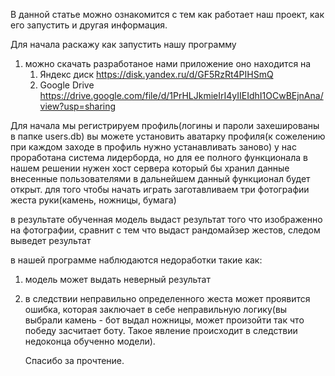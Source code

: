 В данной статье можно ознакомится с тем как работает наш проект, как его запустить и другая информация.

Для начала раскажу как запустить нашу программу

1. можно скачать разработаное нами приложение
   оно находится на
   1. Яндекс диск https://disk.yandex.ru/d/GF5RzRt4PIHSmQ
   2. Google Drive https://drive.google.com/file/d/1PrHLJkmieIrI4yIIEIdhI1OCwBEjnAna/view?usp=sharing

Для начала мы регистрируем профиль(логины и пароли захешированы в папке users.db)
вы можете установить аватарку профиля(к сожелению при каждом заходе в профиль нужно устанавливать заново)
у нас проработана система лидерборда, но для ее полного функционала в нашем решении нужен хост сервера который бы хранил данные внесенные пользователями
в дальнейшем данный функционал будет открыт.
для того чтобы начать играть заготавливаем три фотографии жеста руки(камень, ножницы, бумага)

в результате обученная модель выдаст результат того что изображенно на фотографии, сравнит с тем что выдаст рандомайзер жестов, следом выведет результат

в нашей программе наблюдаются недоработки такие как:
1. модель может выдать неверный результат
2. в следствии неправильно определенного жеста может проявится ошибка, которая заключает в себе неправильную логику(вы выбрали камень - бот выдал
   ножницы, может произойти так что победу засчитает боту. Такое явление происходит в следствии недоконца обученно модели).

   Спасибо за прочтение.
